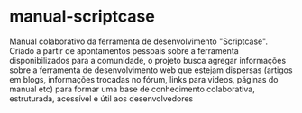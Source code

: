 # manual-scriptcase
Manual colaborativo da ferramenta de desenvolvimento "Scriptcase". Criado a partir de apontamentos pessoais sobre a ferramenta disponibilizados para a comunidade, o projeto busca agregar informações sobre a ferramenta de desenvolvimento web que estejam dispersas (artigos em blogs, informações trocadas no fórum, links para videos, páginas do manual etc) para formar uma base de conhecimento colaborativa, estruturada, acessível e útil aos desenvolvedores
